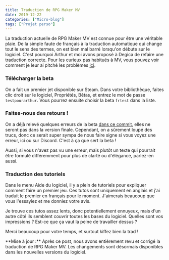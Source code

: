 ```yaml
---
title: Traduction de RPG Maker MV
date: 2019-12-22
categories: ["Micro-blog"]
tags: ["Projet perso"]
---
```


La traduction actuelle de RPG Maker MV est connue pour être une véritable plaie. De la simple faute de français à la traduction automatique qui change tout le sens des termes, on est bien mal barré lorsqu'on débute sur le logiciel. C'est pourquoi Arthur et moi avons proposé à Degica de refaire une traduction correcte. Pour les curieux pas habitués à MV, vous pouvez voir comment je leur ai pitché les problèmes [ici](https://gist.github.com/aureliendossantos/8d4b42203b2193555b1a222b15a65da0).

### Télécharger la beta

On a fait un premier jet disponible sur Steam. Dans votre bibliothèque, faites clic droit sur le logiciel, Propriétés, Bêtas, et entrez le mot de passe `testpourarthur`. Vous pourrez ensuite choisir la beta `frtest` dans la liste.

### Faites-nous des retours !

On a déjà relevé quelques erreurs de la beta [dans ce commit](https://github.com/aureliendossantos/traduction-mv/commit/f924c3654922995debd67bb936cb43099f5c72af), elles ne seront pas dans la version finale. Cependant, on a sûrement loupé des trucs, donc ce serait super sympa de nous faire signe si vous voyez une erreur, ici ou sur Discord. C'est à ça que sert la beta !

Aussi, si vous n'avez pas vu une erreur, mais plutôt un texte qui pourrait être formulé différemment pour plus de clarté ou d'élégance, parlez-en aussi.

### Traduction des tutoriels

Dans le menu Aide du logiciel, il y a plein de tutoriels pour expliquer comment faire un premier jeu. Ces tutos sont uniquement en anglais et j'ai traduit le premier en français pour le moment. J'aimerais beaucoup que vous l'essayiez et me donniez votre avis.

Je trouve ces tutos assez lents, donc potentiellement ennuyeux, mais d'un autre côté ils semblent couvrir toutes les bases du logiciel. Quelles sont vos impressions ? Est-ce que ça vaut la peine de travailler dessus ?

Merci beaucoup pour votre temps, et surtout kiffez bien la trad !

<Note>
**Mise à jour :** Après ce post, nous avons entièrement revu et corrigé la traduction de RPG Maker MV. Les changements sont désormais disponibles dans les nouvelles versions du logiciel.
